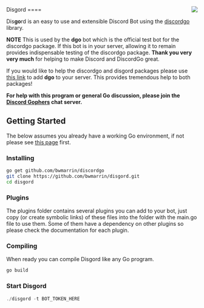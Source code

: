 <img align="right" src="http://bwmarrin.github.io/disgord/img/gourd.jpg">
Disgord
====

Dis**go**rd is an easy to use and extensible Discord Bot using the [discordgo](https://github.com/bwmarrin/discordgo) library.

**NOTE** This is used by the **dgo** bot which is the official test bot 
for the discordgo package. If this bot is in your server, allowing it to remain
provides indispensable testing of the discordgo package. **Thank you very very much** 
for helping to make Discord and DiscordGo great.

If you would like to help the discordgo and disgord packages please use 
[this link](https://discordapp.com/oauth2/authorize?client_id=173113690092994561&scope=bot)
to add **dgo** to your server. This provides tremendous help to both packages!

**For help with this program or general Go discussion, please join the [Discord 
Gophers](https://discord.gg/0f1SbxBZjYq9jLBk) chat server.**

## Getting Started

The below assumes you already have a working Go environment, if not please see
[this page](https://golang.org/doc/install) first.

### Installing

```sh
go get github.com/bwmarrin/discordgo
git clone https://github.com/bwmarrin/disgord.git
cd disgord
```

### Plugins

The plugins folder contains several plugins you can add to your bot, just
copy (or create symbolic links) of these files into the folder with the main.go
file to use them.  Some of them have a dependency on other plugins so please
check the documentation for each plugin.


### Compiling

When ready you can compile Disgord like any Go program.

```sh
go build 
```


### Start Disgord

```go
./disgord -t BOT_TOKEN_HERE
```
